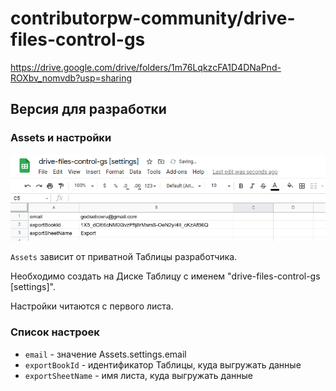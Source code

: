 # contributorpw-community/drive-files-control-gs

https://drive.google.com/drive/folders/1m76LqkzcFA1D4DNaPnd-ROXbv_nomvdb?usp=sharing

## Версия для разработки

### Assets и настройки

![settings_sheet.png](https://github.com/contributorpw-community/drive-files-control-gs/blob/master/docs/assets/settings_sheet.png?raw=true)

`Assets` зависит от приватной Таблицы разработчика.

Необходимо создать на Диске Таблицу с именем "drive-files-control-gs [settings]".

Настройки читаются с первого листа.

### Список настроек

- `email` - значение Assets.settings.email
- `exportBookId` - идентификатор Таблицы, куда выгружать данные
- `exportSheetName` - имя листа, куда выгружать данные
